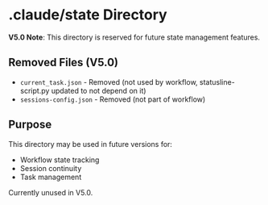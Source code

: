 # .claude/state Directory

**V5.0 Note**: This directory is reserved for future state management features.

## Removed Files (V5.0)

- `current_task.json` - Removed (not used by workflow, statusline-script.py updated to not depend on it)
- `sessions-config.json` - Removed (not part of workflow)

## Purpose

This directory may be used in future versions for:
- Workflow state tracking
- Session continuity
- Task management

Currently unused in V5.0.
